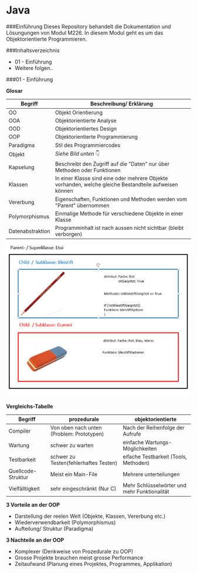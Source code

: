 Java
====
###Einführung
Dieses Repository behandelt die Dokumentation und Lösungungen von Modul M226.
In diesem Modul geht es um das Objektorientierte Programmieren.


###Inhaltsverzeichnis
- 01 - Einführung
- Weitere folgen..


###01 - Einführung

**Glosar**

| Begriff | Beschreibung/ Erklärung |
| ------- | ----------------------- |
| OO | Objekt Orientierung |
| OOA | Objektorientierte Analyse |
| OOD | Objektorientiertes Design |
| OOP | Objektorientierte Programmierung |
| Paradigma | Stil des Programmiercodes |
| Objekt | *Siehe Bild unten* :point_down: |
| Kapselung | Beschreibt den Zugriff auf die "Daten" nur über Methoden oder Funktionen |
| Klassen | In einer Klasse sind eine oder mehrere Objekte vorhanden, welche gleiche Bestandteile aufweisen können |
| Vererbung | Eigenschaften, Funktionen und Methoden werden vom "Parent" übernommen |
| Polymorphismus | Einmalige Methode für verschiedene Objekte in einer Klasse |
| Datenabstraktion | Programminhalt ist nach aussen nicht sichtbar (bleibt verborgen) |

![Objekt](https://github.com/michaelhaenzi/java/blob/master/images/classes.PNG "Objekt")

**Vergleichs-Tabelle**

| Begriff | prozedurale | objektorientierte |
| ------- | ----------- | ----------------- |
| Compiler | Von oben nach unten (Problem: Prototypen) | Nach der Reihenfolge der Aufrufe |
| Wartung | schwer zu warten | einfache Wartungs-Möglichkeiten |
| Testbarkeit | schwer zu Testen(fehlerhaftes Testen) | eifache Testbarkeit (Tools, Methoden) |
| Quellcode-Struktur | Meist ein Main-File | Mehrere unterteilungen |
| Vielfälltigkeit | sehr eingeschränkt (Nur C)| Mehr Schlüsselwörter und mehr Funktionalität |

**3 Vorteile an der OOP**
- Darstellung der reelen Welt (Objekte, Klassen, Vererbung etc.)
- Wiederverwendbarkeit (Polymorphismus)
- Aufteilung/ Struktur (Paradigma)

**3 Nachteile an der OOP**
- Komplexer (Denkweise von Prozedurale zu OOP)
- Grosse Projekte brauchen meist grosse Performance
- Zeitaufwand (Planung eines Projektes, Programmes, Applikation)
